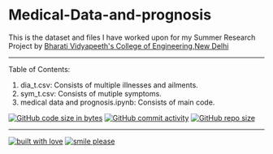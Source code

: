 # Medical-Data-and-prognosis

This is the dataset and files I have worked upon for my Summer Research Project by [Bharati Vidyapeeth's College of Engineering,New Delhi](https://bvcoend.ac.in/) 

---

Table of Contents:

1. dia_t.csv: Consists of multiple illnesses and ailments.
2. sym_t.csv: Consists of mutiple symptoms.
3. medical data and prognosis.ipynb: Consists of main code.

[![GitHub code size in bytes](https://img.shields.io/github/languages/code-size/himaniaggarwal2/Medical-Data-and-prognosis?logo=github)](https://github.com/himaniaggarwal2//Medical-Data-and-prognosis) [![GitHub commit activity](https://img.shields.io/github/commit-activity/m/himaniaggarwal2/Medical-Data-and-prognosis?color=bluevoilet&logo=github)](https://github.com/himaniaggarwal2/Medical-Data-and-prognosis/commits/) [![GitHub repo size](https://img.shields.io/github/repo-size/himaniaggarwal2/Medical-Data-and-prognosis?logo=github)](https://github.com/himaniaggarwal2/Medical-Data-and-prognosis)

---

[![built with love](https://forthebadge.com/images/badges/built-with-love.svg)](https://www.linkedin.com/in/himaniaggarwal2/) [![smile please](https://forthebadge.com/images/badges/makes-people-smile.svg)](https://github.com/himaniaggarwal2/)
